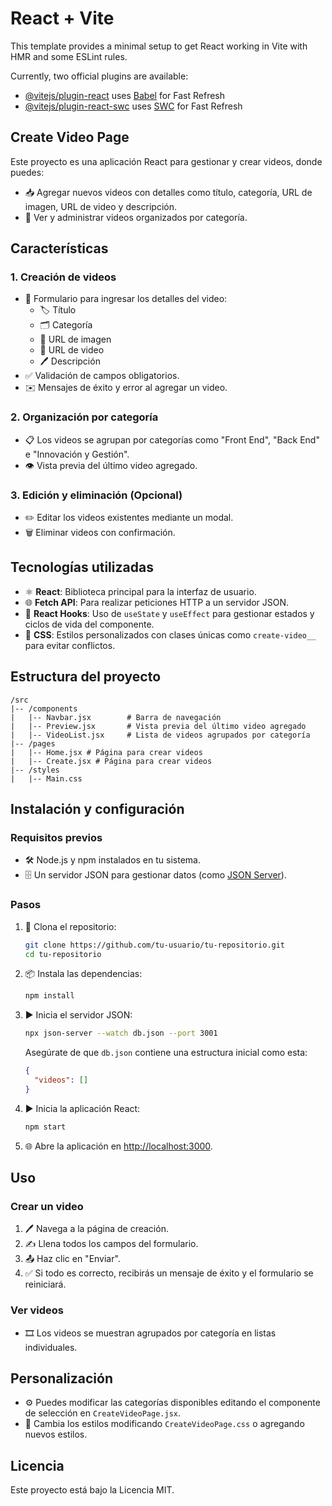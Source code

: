 # React + Vite

This template provides a minimal setup to get React working in Vite with HMR and some ESLint rules.

Currently, two official plugins are available:

- [@vitejs/plugin-react](https://github.com/vitejs/vite-plugin-react/blob/main/packages/plugin-react/README.md) uses [Babel](https://babeljs.io/) for Fast Refresh
- [@vitejs/plugin-react-swc](https://github.com/vitejs/vite-plugin-react-swc) uses [SWC](https://swc.rs/) for Fast Refresh



## Create Video Page

Este proyecto es una aplicación React para gestionar y crear videos, donde puedes:
- 📥 Agregar nuevos videos con detalles como título, categoría, URL de imagen, URL de video y descripción.
- 📂 Ver y administrar videos organizados por categoría.

## Características

### 1. Creación de videos
- 📝 Formulario para ingresar los detalles del video:
  - 🏷️ Título
  - 🗂️ Categoría
  - 🌄 URL de imagen
  - 🎥 URL de video
  - 🖊️ Descripción
- ✅ Validación de campos obligatorios.
- ✉️ Mensajes de éxito y error al agregar un video.

### 2. Organización por categoría
- 📋 Los videos se agrupan por categorías como "Front End", "Back End" e "Innovación y Gestión".
- 👁️ Vista previa del último video agregado.

### 3. Edición y eliminación (Opcional)
- ✏️ Editar los videos existentes mediante un modal.
- 🗑️ Eliminar videos con confirmación.

## Tecnologías utilizadas

- ⚛️ **React**: Biblioteca principal para la interfaz de usuario.
- 🌐 **Fetch API**: Para realizar peticiones HTTP a un servidor JSON.
- 🎣 **React Hooks**: Uso de `useState` y `useEffect` para gestionar estados y ciclos de vida del componente.
- 🎨 **CSS**: Estilos personalizados con clases únicas como `create-video__` para evitar conflictos.

## Estructura del proyecto

```
/src
|-- /components
|   |-- Navbar.jsx        # Barra de navegación
|   |-- Preview.jsx       # Vista previa del último video agregado
|   |-- VideoList.jsx     # Lista de videos agrupados por categoría
|-- /pages
|   |-- Home.jsx # Página para crear videos
|   |-- Create.jsx # Página para crear videos
|-- /styles
|   |-- Main.css
```

## Instalación y configuración

### Requisitos previos
- 🛠️ Node.js y npm instalados en tu sistema.
- 🗄️ Un servidor JSON para gestionar datos (como [JSON Server](https://github.com/typicode/json-server)).

### Pasos
1. 🔄 Clona el repositorio:
    ```bash
    git clone https://github.com/tu-usuario/tu-repositorio.git
    cd tu-repositorio
    ```
2. 📦 Instala las dependencias:
    ```bash
    npm install
    ```
3. ▶️ Inicia el servidor JSON:
    ```bash
    npx json-server --watch db.json --port 3001
    ```
    Asegúrate de que `db.json` contiene una estructura inicial como esta:
    ```json
    {
      "videos": []
    }
    ```
4. ▶️ Inicia la aplicación React:
    ```bash
    npm start
    ```
5. 🌐 Abre la aplicación en [http://localhost:3000](http://localhost:3000).

## Uso

### Crear un video
1. 🖊️ Navega a la página de creación.
2. ✍️ Llena todos los campos del formulario.
3. 📤 Haz clic en "Enviar".
4. ✅ Si todo es correcto, recibirás un mensaje de éxito y el formulario se reiniciará.

### Ver videos
- 🎞️ Los videos se muestran agrupados por categoría en listas individuales.

## Personalización
- ⚙️ Puedes modificar las categorías disponibles editando el componente de selección en `CreateVideoPage.jsx`.
- 🎨 Cambia los estilos modificando `CreateVideoPage.css` o agregando nuevos estilos.



## Licencia
Este proyecto está bajo la Licencia MIT.

